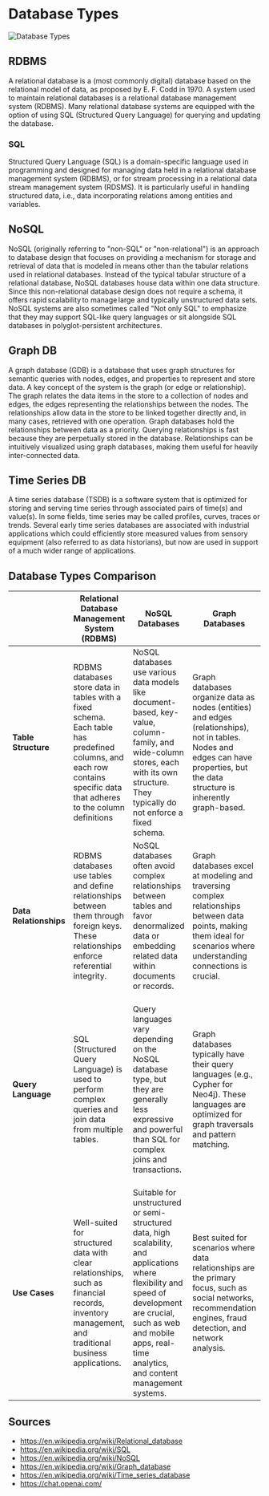 # Database Types

![Database Types](https://unihost.com/blog/wp-content/uploads/2021/11/657.png)

## RDBMS

A relational database is a (most commonly digital) database based on the relational model of data, as proposed by E. F. Codd in 1970. A system used to maintain relational databases is a relational database management system (RDBMS). Many relational database systems are equipped with the option of using SQL (Structured Query Language) for querying and updating the database.

### SQL

Structured Query Language (SQL) is a domain-specific language used in programming and designed for managing data held in a relational database management system (RDBMS), or for stream processing in a relational data stream management system (RDSMS). It is particularly useful in handling structured data, i.e., data incorporating relations among entities and variables.

## NoSQL

NoSQL (originally referring to "non-SQL" or "non-relational") is an approach to database design that focuses on providing a mechanism for storage and retrieval of data that is modeled in means other than the tabular relations used in relational databases. Instead of the typical tabular structure of a relational database, NoSQL databases house data within one data structure. Since this non-relational database design does not require a schema, it offers rapid scalability to manage large and typically unstructured data sets. NoSQL systems are also sometimes called "Not only SQL" to emphasize that they may support SQL-like query languages or sit alongside SQL databases in polyglot-persistent architectures.

## Graph DB

A graph database (GDB) is a database that uses graph structures for semantic queries with nodes, edges, and properties to represent and store data. A key concept of the system is the graph (or edge or relationship). The graph relates the data items in the store to a collection of nodes and edges, the edges representing the relationships between the nodes. The relationships allow data in the store to be linked together directly and, in many cases, retrieved with one operation. Graph databases hold the relationships between data as a priority. Querying relationships is fast because they are perpetually stored in the database. Relationships can be intuitively visualized using graph databases, making them useful for heavily inter-connected data.

## Time Series DB

A time series database (TSDB) is a software system that is optimized for storing and serving time series through associated pairs of time(s) and value(s). In some fields, time series may be called profiles, curves, traces or trends. Several early time series databases are associated with industrial applications which could efficiently store measured values from sensory equipment (also referred to as data historians), but now are used in support of a much wider range of applications.

## Database Types Comparison

|   | Relational Database Management System (RDBMS) | NoSQL Databases | Graph Databases | Time Series Databases (TSDBs) |
| - | --------------------------------------------- | --------------- | --------------- | ------------ |
| **Table Structure** |RDBMS databases store data in tables with a fixed schema. Each table has predefined columns, and each row contains specific data that adheres to the column definitions | NoSQL databases use various data models like document-based, key-value, column-family, and wide-column stores, each with its own structure. They typically do not enforce a fixed schema. | Graph databases organize data as nodes (entities) and edges (relationships), not in tables. Nodes and edges can have properties, but the data structure is inherently graph-based. | TSDBs are optimized for storing and querying time-stamped data. They typically use a table-like structure with a timestamp column and one or more value columns. Each row represents a data point recorded at a specific timestamp. |
| **Data Relationships** | RDBMS databases use tables and define relationships between them through foreign keys. These relationships enforce referential integrity. | NoSQL databases often avoid complex relationships between tables and favor denormalized data or embedding related data within documents or records. | Graph databases excel at modeling and traversing complex relationships between data points, making them ideal for scenarios where understanding connections is crucial. | TSDBs are specialized for handling time-ordered data and may not have the complex relationships found in RDBMS or graph databases. |
| **Query Language** | SQL (Structured Query Language) is used to perform complex queries and join data from multiple tables. | Query languages vary depending on the NoSQL database type, but they are generally less expressive and powerful than SQL for complex joins and transactions. | Graph databases typically have their query languages (e.g., Cypher for Neo4j). These languages are optimized for graph traversals and pattern matching. | TSDBs often provide specialized query languages or extensions of SQL to efficiently query and aggregate time-series data. Common operations include time-based filtering, aggregation over time intervals, and downsampling. |
| **Use Cases** | Well-suited for structured data with clear relationships, such as financial records, inventory management, and traditional business applications. | Suitable for unstructured or semi-structured data, high scalability, and applications where flexibility and speed of development are crucial, such as web and mobile apps, real-time analytics, and content management systems. | Best suited for scenarios where data relationships are the primary focus, such as social networks, recommendation engines, fraud detection, and network analysis. |  Ideal for applications that involve collecting and analyzing time-stamped data, such as IoT sensor data, monitoring and observability, financial market data, and performance metrics tracking. |

## Sources

- <https://en.wikipedia.org/wiki/Relational_database>
- <https://en.wikipedia.org/wiki/SQL>
- <https://en.wikipedia.org/wiki/NoSQL>
- <https://en.wikipedia.org/wiki/Graph_database>
- <https://en.wikipedia.org/wiki/Time_series_database>
- <https://chat.openai.com/>

